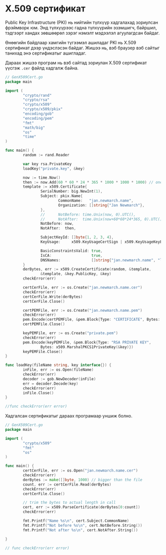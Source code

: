 # X.509 сертификат

Public Key Infrastructure \(PKI\) нь нийтийн түлхүүр хадгалахад зориулсан фрэймворк юм. Энд түлхүүрээс гадна түлхүүрийн эзэмшигч, байршил, тэдгээрт хандах зөвшөөрөл зэрэг нэмэлт мэдээлэл агуулагдсан байдаг.

Өнөөгийн байдлаар хамгийн түгээмэл ашиладаг PKI нь X.509 сертификат дээр үндэслэсэн байдаг. Жишээ нь, вэб браузер вэб сайтыг танихад энэ сертификатыг ашигладаг.

Дараах жишээ програм нь вэб сайтад зориулан X.509 сертификат үүсгэж `.cer` файлд хадгалж байна.

```go
// GenX509Cert.go
package main

import (
        "crypto/rand"
        "crypto/rsa"
        "crypto/x509"
        "crypto/x509/pkix"
        "encoding/gob"
        "encoding/pem"
        "fmt"
        "math/big"
        "os"
        "time"
)

func main() {
        random := rand.Reader

        var key rsa.PrivateKey
        loadKey("private.key", &key)

        now := time.Now()
        then := now.Add(60 * 60 * 24 * 365 * 1000 * 1000 * 1000) // one year
        template := x509.Certificate{
                SerialNumber: big.NewInt(1),
                Subject: pkix.Name{
                        CommonName:   "jan.newmarch.name",
                        Organization: []string{"Jan Newmarch"},
                },
                //      NotBefore: time.Unix(now, 0).UTC(),
                //      NotAfter:  time.Unix(now+60*60*24*365, 0).UTC(),
                NotBefore: now,
                NotAfter:  then,

                SubjectKeyId: []byte{1, 2, 3, 4},
                KeyUsage:     x509.KeyUsageCertSign | x509.KeyUsageKeyEncipherment | x509.KeyUsageDigitalSignature,

                BasicConstraintsValid: true,
                IsCA:                  true,
                DNSNames:              []string{"jan.newmarch.name", "localhost"},
        }
        derBytes, err := x509.CreateCertificate(random, &template,
                &template, &key.PublicKey, &key)
        checkError(err)

        certCerFile, err := os.Create("jan.newmarch.name.cer")
        checkError(err)
        certCerFile.Write(derBytes)
        certCerFile.Close()

        certPEMFile, err := os.Create("jan.newmarch.name.pem")
        checkError(err)
        pem.Encode(certPEMFile, &pem.Block{Type: "CERTIFICATE", Bytes: derBytes})
        certPEMFile.Close()

        keyPEMFile, err := os.Create("private.pem")
        checkError(err)
        pem.Encode(keyPEMFile, &pem.Block{Type: "RSA PRIVATE KEY",
                Bytes: x509.MarshalPKCS1PrivateKey(&key)})
        keyPEMFile.Close()
}

func loadKey(fileName string, key interface{}) {
        inFile, err := os.Open(fileName)
        checkError(err)
        decoder := gob.NewDecoder(inFile)
        err = decoder.Decode(key)
        checkError(err)
        inFile.Close()
}

//func checkError(err error)
```

Хадгалсан сертификатыг дараах програмаар уншиж болно.

```go
// GenX509Cert.go
package main

import (
        "crypto/x509"
        "fmt"
        "os"
)

func main() {
        certCerFile, err := os.Open("jan.newmarch.name.cer")
        checkError(err)
        derBytes := make([]byte, 1000) // bigger than the file
        count, err := certCerFile.Read(derBytes)
        checkError(err)
        certCerFile.Close()

        // trim the bytes to actual length in call
        cert, err := x509.ParseCertificate(derBytes[0:count])
        checkError(err)

        fmt.Printf("Name %s\n", cert.Subject.CommonName)
        fmt.Printf("Not before %s\n", cert.NotBefore.String())
        fmt.Printf("Not after %s\n", cert.NotAfter.String())

}

// func checkError(err error)
```



